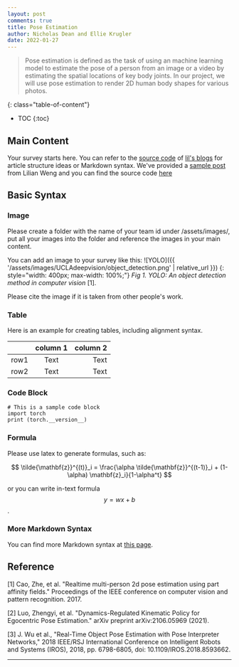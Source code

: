 ```yaml
---
layout: post
comments: true
title: Pose Estimation
author: Nicholas Dean and Ellie Krugler
date: 2022-01-27
---
```



> Pose estimation is defined as the task of using an machine learning model to estimate the pose of a person from an image or a video by estimating the spatial locations of key body joints. In our project, we will use pose estimation to render 2D human body shapes for various photos.



<!--more-->
{: class="table-of-content"}
* TOC
{:toc}

## Main Content
Your survey starts here. You can refer to the [source code](https://github.com/lilianweng/lil-log/tree/master/_posts) of [lil's blogs](https://lilianweng.github.io/lil-log/) for article structure ideas or Markdown syntax. We've provided a [sample post](https://ucladeepvision.github.io/CS188-Projects-2022Winter/2017/06/21/an-overview-of-deep-learning.html) from Lilian Weng and you can find the source code [here](https://raw.githubusercontent.com/UCLAdeepvision/CS188-Projects-2022Winter/main/_posts/2017-06-21-an-overview-of-deep-learning.md)

## Basic Syntax
### Image
Please create a folder with the name of your team id under /assets/images/, put all your images into the folder and reference the images in your main content.

You can add an image to your survey like this:
![YOLO]({{ '/assets/images/UCLAdeepvision/object_detection.png' | relative_url }})
{: style="width: 400px; max-width: 100%;"}
*Fig 1. YOLO: An object detection method in computer vision* [1].

Please cite the image if it is taken from other people's work.


### Table
Here is an example for creating tables, including alignment syntax.

|             | column 1    |  column 2     |
| :---        |    :----:   |          ---: |
| row1        | Text        | Text          |
| row2        | Text        | Text          |



### Code Block
```
# This is a sample code block
import torch
print (torch.__version__)
```


### Formula
Please use latex to generate formulas, such as:

$$
\tilde{\mathbf{z}}^{(t)}_i = \frac{\alpha \tilde{\mathbf{z}}^{(t-1)}_i + (1-\alpha) \mathbf{z}_i}{1-\alpha^t}
$$

or you can write in-text formula $$y = wx + b$$.

### More Markdown Syntax
You can find more Markdown syntax at [this page](https://www.markdownguide.org/basic-syntax/).

## Reference

[1] Cao, Zhe, et al. "Realtime multi-person 2d pose estimation using part affinity fields." Proceedings of the IEEE conference on computer vision and pattern recognition. 2017.

[2] Luo, Zhengyi, et al. "Dynamics-Regulated Kinematic Policy for Egocentric Pose Estimation." arXiv preprint arXiv:2106.05969 (2021).

[3] J. Wu et al., "Real-Time Object Pose Estimation with Pose Interpreter Networks," 2018 IEEE/RSJ International Conference on Intelligent Robots and Systems (IROS), 2018, pp. 6798-6805, doi: 10.1109/IROS.2018.8593662.

---

